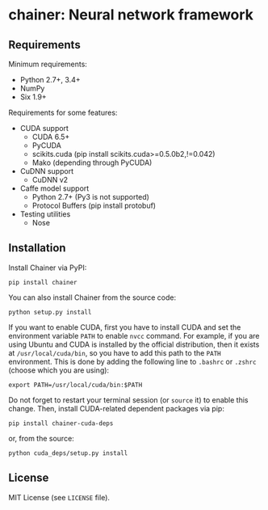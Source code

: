 # chainer: Neural network framework

## Requirements

Minimum requirements:
- Python 2.7+, 3.4+
- NumPy
- Six 1.9+

Requirements for some features:
- CUDA support
  - CUDA 6.5+
  - PyCUDA
  - scikits.cuda (pip install scikits.cuda>=0.5.0b2,!=0.042)
  - Mako (depending through PyCUDA)
- CuDNN support
  - CuDNN v2
- Caffe model support
  - Python 2.7+ (Py3 is not supported)
  - Protocol Buffers (pip install protobuf)
- Testing utilities
  - Nose

## Installation

Install Chainer via PyPI:
```
pip install chainer
```

You can also install Chainer from the source code:
```
python setup.py install
```

If you want to enable CUDA, first you have to install CUDA and set the environment variable `PATH` to enable `nvcc` command.
For example, if you are using Ubuntu and CUDA is installed by the official distribution, then it exists at `/usr/local/cuda/bin`, so you have to add this path to the `PATH` environment.
This is done by adding the following line to `.bashrc` or `.zshrc` (choose which you are using):
```
export PATH=/usr/local/cuda/bin:$PATH
```
Do not forget to restart your terminal session (or `source` it) to enable this change.
Then, install CUDA-related dependent packages via pip:
```
pip install chainer-cuda-deps
```
or, from the source:
```
python cuda_deps/setup.py install
```

## License

MIT License (see `LICENSE` file).
